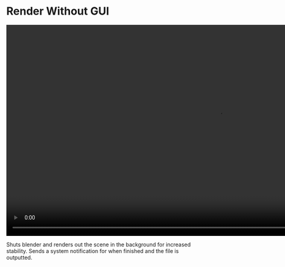 <h1> Render Without GUI </h1>

<video controls autoplay loop muted style="width: 220%;">
  <source src="/gifs/render_no_gui.mp4" type="video/mp4">
</video>

<br>

Shuts blender and renders out the scene in the background for increased stability. Sends a system notification for when finished and the file is outputted.
